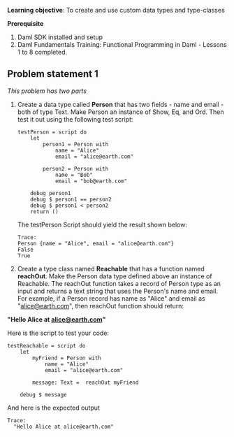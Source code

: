 **Learning objective**: To create and use custom data types and type-classes

**Prerequisite**
1. Daml SDK installed and setup
2. Daml Fundamentals Training: Functional Programming in Daml - Lessons 1 to 8 completed.

## Problem statement 1
*This problem has two parts*

1. Create a data type called **Person** that has two fields - name and email - both of type Text. Make Person an instance of Show, Eq, and Ord. Then test it out using the following test script: 

    ```
    testPerson = script do 
        let 
            person1 = Person with 
                name = "Alice"
                email = "alice@earth.com"
        
            person2 = Person with 
                name = "Bob"
                email = "bob@earth.com"

        debug person1
        debug $ person1 == person2
        debug $ person1 < person2
        return ()
    ```

    The testPerson Script should yield the result shown below:

    ```
    Trace: 
    Person {name = "Alice", email = "alice@earth.com"}
    False
    True
    ```

2. Create a type class named **Reachable** that has a function named **reachOut**. Make the Person data type defined above an instance of Reachable. The reachOut function takes a record of Person type as an input and returns a text string that uses the Person's name and email. For example, if a Person record has name as "Alice" and email as "alice@earth.com", then reachOut function should return:

**"Hello Alice at alice@earth.com"**

Here is the script to test your code:
```
testReachable = script do
    let
        myFriend = Person with 
            name = "Alice"
            email = "alice@earth.com"

        message: Text =  reachOut myFriend

    debug $ message
```
And here is the expected output

```
Trace: 
  "Hello Alice at alice@earth.com"
```
